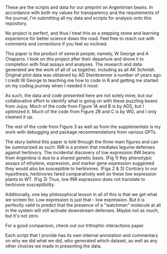 These are the scripts and data for our preprint on Argentinian beans. 
In accordance with both my values for transparency and the requirements of the journal, I'm submitting all my data and scripts for analysis onto this repository. 

No project is perfect, and thus I treat this as a stepping stone and learning experience for better science down the road. Feel free to reach out with comments and corrections if you feel so inclined. 

This paper is the product of several people; namely, W George and A Chaparro. I took on this project after their departure and drove it to completion with final assays and analyses. 
The research and data generated are the work of all of us together, including as all AK Schmidt. Original pilot data was obtained by AD Steinbrenner a number of years ago. 
I credit W George to teaching me how to code in R and getting me started on my coding journey when I needed it most. 

As such, the data and code presented here are not solely mine, but our collaborative effort to identify what is going on with these puzzling beans from Jujuy. 
Much of the code from Figure 1A and B is by ADS, but I optimized it. 
Much of the code from Figure 2B and C is by WG, and I only cleaned it up. 

The rest of the code from Figure 3 as well as from the supplementals is my work with debugging and package recommendations from various GPTs. 

The story behind this paper is told through the three main figures and can be summarized as such: 
INR is a protein that mediates legume defenses against herbivory. 
The incidental discovery of low expression INR beans from Argentina is due to a shared genetic basis. (Fig 1)
Key phenotypic assays of ethylene, expression, and marker gene expression suggested they would also be susceptible to herbivores. (Figs 2 & 3)
Contrary to our hypothesis, herbivores fared comparatively well on these low expression plants to WT. (Fig 3)
Thus, low INR expression does not translate to herbivore susceptibility. 

Additionally, one key philosophical lesson in all of this is that we get what we screen for. Low expression is just that - low expression. 
But it is perfectly valid to predict that the presence of a "watchman" molecule at all in the system will still activate downstream defenses. Maybe not as much, but it's not zero. 

For a good comparison, check out our tritrophic interactions paper. 

Each script that I provide has its own internal annotation and commentary on why we did what we did, who generated which dataset, as well as any other choices we made in presenting the data. 

